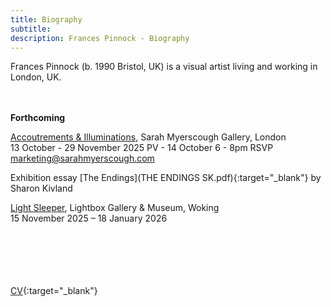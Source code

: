 ```yaml
---
title: Biography
subtitle: 
description: Frances Pinnock - Biography
---  
```

Frances Pinnock (b. 1990 Bristol, UK) is a visual artist living and working in London, UK.
<br/>  
<br/>  
  
**Forthcoming**  

[Accoutrements & Illuminations](https://www.sarahmyerscough.com/exhibitions/70-frances-pinnock-accoutrements-illuminations/), Sarah Myerscough Gallery, London  
13 October - 29 November 2025 
PV - 14 October 6 - 8pm   RSVP marketing@sarahmyerscough.com  

Exhibition essay [The Endings](THE ENDINGS SK.pdf){:target="_blank"} by Sharon Kivland 
<br/>  

[Light Sleeper](https://www.thelightbox.org.uk/whats-on/frances-pinnock-light-sleeper), Lightbox Gallery & Museum, Woking  
15 November 2025 – 18 January 2026  
<br/>  
<br/>  
<br/>  


[CV](cv.pdf){:target="_blank"} 









   
 




 









  










 



  










 











